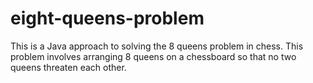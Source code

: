 # eight-queens-problem
This is a Java approach to solving the 8 queens problem in chess. This problem involves arranging 8 queens on a chessboard so that no two queens threaten each other.
